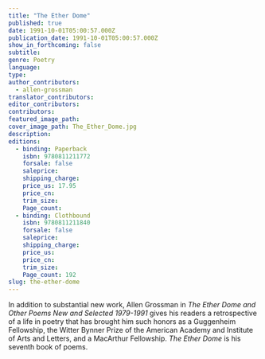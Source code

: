 ```yaml
---
title: "The Ether Dome"
published: true
date: 1991-10-01T05:00:57.000Z
publication_date: 1991-10-01T05:00:57.000Z
show_in_forthcoming: false
subtitle:
genre: Poetry
language:
type:
author_contributors:
  - allen-grossman
translator_contributors:
editor_contributors:
contributors:
featured_image_path:
cover_image_path: The_Ether_Dome.jpg
description:
editions:
  - binding: Paperback
    isbn: 9780811211772
    forsale: false
    saleprice:
    shipping_charge:
    price_us: 17.95
    price_cn:
    trim_size:
    Page_count:
  - binding: Clothbound
    isbn: 9780811211840
    forsale: false
    saleprice:
    shipping_charge:
    price_us:
    price_cn:
    trim_size:
    Page_count: 192
slug: the-ether-dome
---
```


In addition to substantial new work, Allen Grossman in _The Ether Dome and Other Poems New and Selected 1979-1991_ gives his readers a retrospective of a life in poetry that has brought him such honors as a Guggenheim Fellowship, the Witter Bynner Prize of the American Academy and Institute of Arts and Letters, and a MacArthur Fellowship. _The Ether Dome_ is his seventh book of poems.

